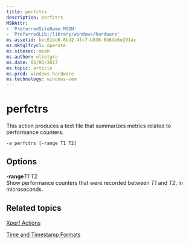 ```yaml
---
title: perfctrs
description: perfctrs
MSHAttr:
- 'PreferredSiteName:MSDN'
- 'PreferredLib:/library/windows/hardware'
ms.assetid: bec61bd6-8bd2-4fc7-b836-6b6db6e291ac
ms.mktglfcycl: operate
ms.sitesec: msdn
ms.author: eliotgra
ms.date: 05/05/2017
ms.topic: article
ms.prod: windows-hardware
ms.technology: windows-oem
---
```


# perfctrs


This action produces a text file that summarizes metrics related to performance counters.

```
-a perfctrs [-range T1 T2]
```

## Options


<a href="" id="-ranget1-t2"></a>**-range***T1 T2*  
Show performance counters that were recorded between *T1* and *T2*, in microseconds.

## Related topics


[Xperf Actions](xperf-actions.md)

[Time and Timestamp Formats](time-and-timestamp-formats.md)

 

 







